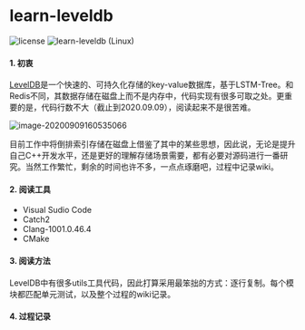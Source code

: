 # learn-leveldb
![license](https://img.shields.io/github/license/mashape/apistatus.svg)
![learn-leveldb (Linux)](https://github.com/plantree/learn-leveldb/workflows/learn-leveldb%20(Linux)/badge.svg)

#### 1. 初衷

[LevelDB](https://github.com/google/leveldb)是一个快速的、可持久化存储的key-value数据库，基于LSTM-Tree。和Redis不同，其数据存储在磁盘上而不是内存中，代码实现有很多可取之处。更重要的是，代码行数不大（截止到2020.09.09），阅读起来不是很苦难。

![image-20200909160535066](https://img.plantree.me/image-20200909160535066.png)

目前工作中将倒排索引存储在磁盘上借鉴了其中的某些思想，因此说，无论是提升自己C++开发水平，还是更好的理解存储场景需要，都有必要对源码进行一番研究。当然工作繁忙，剩余的时间也许不多，一点点琢磨吧，过程中记录wiki。

#### 2. 阅读工具

- Visual Sudio Code
- Catch2
- Clang-1001.0.46.4
- CMake

#### 3. 阅读方法

LevelDB中有很多utils工具代码，因此打算采用最笨拙的方式：逐行复制。每个模块都匹配单元测试，以及整个过程的wiki记录。

#### 4. 过程记录







